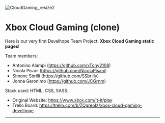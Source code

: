 ![CloudGaming_resize2](https://github.com/JCGrnm/xbox-gaming/assets/111151426/915abbc1-b071-44ea-a07a-8b4217bfd574)

# Xbox Cloud Gaming (clone)

Here is our very first Develhope Team Project: **Xbox Cloud Gaming static pages!**<br/>

Team members:</br>
- Antonino Alampi (https://github.com/xTony2108)</br>
- Nicola Pisani (https://github.com/NicolaPisani)</br>
- Simone Sbrilli (https://github.com/SSbrilly)</br>
- Jonna Geronimo (https://github.com/JCGrnm) </br>

Stack used: HTML, CSS, SASS.</br>

- Original Website: https://www.xbox.com/it-it/play
- Trello Board: https://trello.com/b/ZQgreoIz/xbox-cloud-gaming-develhope

________________________________________________________________________________________















